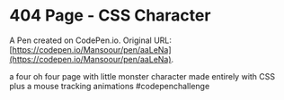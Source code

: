 # 404 Page -  CSS Character

A Pen created on CodePen.io. Original URL: [https://codepen.io/Mansoour/pen/aaLeNa](https://codepen.io/Mansoour/pen/aaLeNa).

a four oh four page with little monster character made entirely with CSS plus a mouse  tracking animations #codepenchallenge